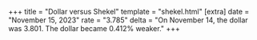 +++
title = "Dollar versus Shekel"
template = "shekel.html"
[extra]
date = "November 15, 2023"
rate = "3.785"
delta = "On November 14, the dollar was 3.801. The dollar became 0.412% weaker."
+++

